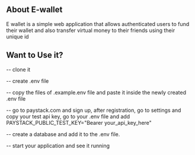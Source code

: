 ## About E-wallet

E wallet is a simple web application that allows authenticated users to fund their wallet and also transfer virtual money to their friends using their unique id

## Want to Use it?
-- clone it

-- create .env file

-- copy the files of .example.env file and paste it inside the newly created .env file


-- go to paystack.com and sign up, after registration, go to settings and copy your test api key, go to your .env file and add PAYSTACK_PUBLIC_TEST_KEY="Bearer your_api_key_here"

-- create a database and add it to the .env file.

-- start your application and see it running
